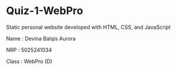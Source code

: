 # Quiz-1-WebPro
Static personal website developed with HTML, CSS, and JavaScript

Name  : Devina Balqis Aurora

NRP   : 5025241034

Class : WebPro (D)
